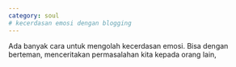 ```yaml
---
category: soul
# kecerdasan emosi dengan blogging
---
```


Ada banyak cara untuk mengolah kecerdasan emosi. Bisa dengan berteman, menceritakan permasalahan kita kepada orang lain, 